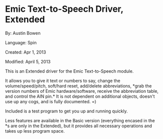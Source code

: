 # Emic Text-to-Speech Driver, Extended

By: Austin Bowen

Language: Spin

Created: Apr 1, 2013

Modified: April 5, 2013

This is an Extended driver for the Emic Text-to-Speech module.

It allows you to give it text or numbers to say, change the volume/speed/pitch, soft/hard reset, add/delete abbreviations, \*grab the version numbers of Emic hardware/software, receive the abbreviation table, and control the AIN pin.\* It is not dependent on additional objects, doesn't use up any cogs, and is fully documented. =)

Included is a test program to get you up and running quickly.

Less features are available in the Basic version (everything encased in the \*s are only in the Extended), but it provides all necessary operations and takes up less program space.
